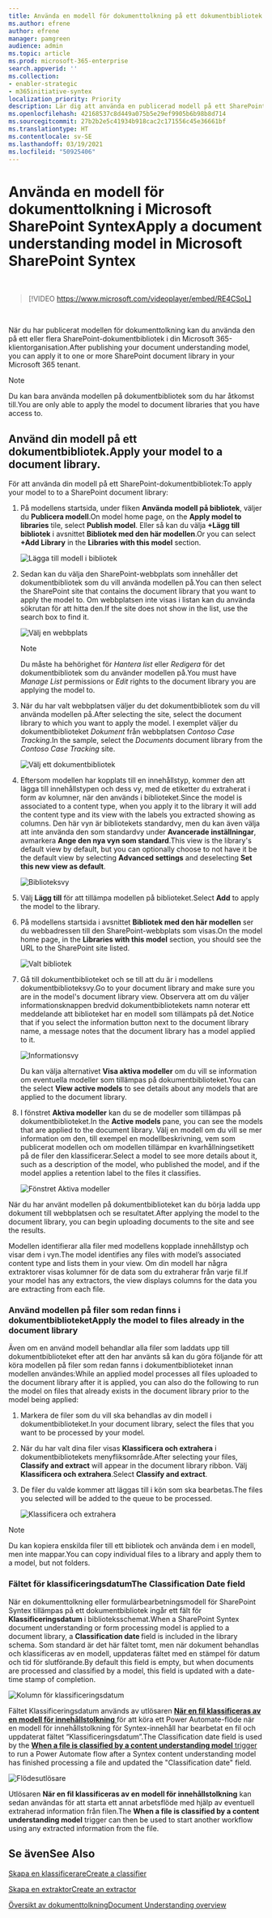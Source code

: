 ```yaml
---
title: Använda en modell för dokumenttolkning på ett dokumentbibliotek
ms.author: efrene
author: efrene
manager: pamgreen
audience: admin
ms.topic: article
ms.prod: microsoft-365-enterprise
search.appverid: ''
ms.collection:
- enabler-strategic
- m365initiative-syntex
localization_priority: Priority
description: Lär dig att använda en publicerad modell på ett SharePoint-dokumentbibliotek
ms.openlocfilehash: 42168537c8d449a075b5e29ef9905b6b98b8d714
ms.sourcegitcommit: 27b2b2e5c41934b918cac2c171556c45e36661bf
ms.translationtype: HT
ms.contentlocale: sv-SE
ms.lasthandoff: 03/19/2021
ms.locfileid: "50925406"
---
```

# <a name="apply-a-document-understanding-model-in-microsoft-sharepoint-syntex"></a><span data-ttu-id="4dc08-103">Använda en modell för dokumenttolkning i Microsoft SharePoint Syntex</span><span class="sxs-lookup"><span data-stu-id="4dc08-103">Apply a document understanding model in Microsoft SharePoint Syntex</span></span>

</br>

> [!VIDEO https://www.microsoft.com/videoplayer/embed/RE4CSoL]

</br>

<span data-ttu-id="4dc08-104">När du har publicerat modellen för dokumenttolkning kan du använda den på ett eller flera SharePoint-dokumentbibliotek i din Microsoft 365-klientorganisation.</span><span class="sxs-lookup"><span data-stu-id="4dc08-104">After publishing your document understanding model, you can apply it to one or more SharePoint document library in your Microsoft 365 tenant.</span></span>

> [!NOTE]
> <span data-ttu-id="4dc08-105">Du kan bara använda modellen på dokumentbibliotek som du har åtkomst till.</span><span class="sxs-lookup"><span data-stu-id="4dc08-105">You are only able to apply the model to document libraries that you have access to.</span></span>


## <a name="apply-your-model-to-a-document-library"></a><span data-ttu-id="4dc08-106">Använd din modell på ett dokumentbibliotek.</span><span class="sxs-lookup"><span data-stu-id="4dc08-106">Apply your model to a document library.</span></span>

<span data-ttu-id="4dc08-107">För att använda din modell på ett SharePoint-dokumentbibliotek:</span><span class="sxs-lookup"><span data-stu-id="4dc08-107">To apply your model to to a SharePoint document library:</span></span>

1. <span data-ttu-id="4dc08-108">På modellens startsida, under fliken **Använda modell på bibliotek**, väljer du **Publicera modell**.</span><span class="sxs-lookup"><span data-stu-id="4dc08-108">On model home page, on the **Apply model to libraries** tile, select **Publish model**.</span></span> <span data-ttu-id="4dc08-109">Eller så kan du välja  **+Lägg till bibliotek** i avsnittet **Bibliotek med den här modellen**.</span><span class="sxs-lookup"><span data-stu-id="4dc08-109">Or you can select  **+Add Library** in the **Libraries with this model** section.</span></span> </br>

    ![Lägga till modell i bibliotek](../media/content-understanding/apply-to-library.png)</br>

2. <span data-ttu-id="4dc08-111">Sedan kan du välja den SharePoint-webbplats som innehåller det dokumentbibliotek som du vill använda modellen på.</span><span class="sxs-lookup"><span data-stu-id="4dc08-111">You can then select the SharePoint site that contains the document library that you want to apply the model to.</span></span> <span data-ttu-id="4dc08-112">Om webbplatsen inte visas i listan kan du använda sökrutan för att hitta den.</span><span class="sxs-lookup"><span data-stu-id="4dc08-112">If the site does not show in the list, use the search box to find it.</span></span></br>

    ![Välj en webbplats](../media/content-understanding/site-search.png)</br>

    > [!NOTE]
    > <span data-ttu-id="4dc08-114">Du måste ha behörighet för *Hantera list* eller *Redigera* för det dokumentbibliotek som du använder modellen på.</span><span class="sxs-lookup"><span data-stu-id="4dc08-114">You must have *Manage List* permissions or *Edit* rights to the document library you are applying the model to.</span></span></br>

3. <span data-ttu-id="4dc08-115">När du har valt webbplatsen väljer du det dokumentbibliotek som du vill använda modellen på.</span><span class="sxs-lookup"><span data-stu-id="4dc08-115">After selecting the site, select the document library to which you want to apply the model.</span></span> <span data-ttu-id="4dc08-116">I exemplet väljer du dokumentbiblioteket *Dokument* från webbplatsen *Contoso Case Tracking*.</span><span class="sxs-lookup"><span data-stu-id="4dc08-116">In the sample, select the *Documents* document library from the *Contoso Case Tracking* site.</span></span></br>

    ![Välj ett dokumentbibliotek](../media/content-understanding/select-doc-library.png)</br>

4. <span data-ttu-id="4dc08-118">Eftersom modellen har kopplats till en innehållstyp, kommer den att lägga till innehållstypen och dess vy, med de etiketter du extraherat i form av kolumner, när den används i biblioteket.</span><span class="sxs-lookup"><span data-stu-id="4dc08-118">Since the model is associated to a content type, when you apply it to the library it will add the content type and its view with the labels you extracted showing as columns.</span></span> <span data-ttu-id="4dc08-119">Den här vyn är bibliotekets standardvy, men du kan även välja att inte använda den som standardvy under **Avancerade inställningar**, avmarkera **Ange den nya vyn som standard**.</span><span class="sxs-lookup"><span data-stu-id="4dc08-119">This view is the library's default view by default, but you can optionally choose to not have it be the default view by selecting **Advanced settings** and deselecting **Set this new view as default**.</span></span></br>

    ![Biblioteksvy](../media/content-understanding/library-view.png)</br>

5. <span data-ttu-id="4dc08-121">Välj **Lägg till** för att tillämpa modellen på biblioteket.</span><span class="sxs-lookup"><span data-stu-id="4dc08-121">Select **Add** to apply the model to the library.</span></span> 
6. <span data-ttu-id="4dc08-122">På modellens startsida i avsnittet **Bibliotek med den här modellen** ser du webbadressen till den SharePoint-webbplats som visas.</span><span class="sxs-lookup"><span data-stu-id="4dc08-122">On the model home page, in the **Libraries with this model** section, you should see the URL to the SharePoint site listed.</span></span></br>

    ![Valt bibliotek](../media/content-understanding/selected-library.png)</br>

7. <span data-ttu-id="4dc08-124">Gå till dokumentbiblioteket och se till att du är i modellens dokumentbiblioteksvy.</span><span class="sxs-lookup"><span data-stu-id="4dc08-124">Go to your document library and make sure you are in the model's document library view.</span></span> <span data-ttu-id="4dc08-125">Observera att om du väljer informationsknappen bredvid dokumentbibliotekets namn noterar ett meddelande att biblioteket har en modell som tillämpats på det.</span><span class="sxs-lookup"><span data-stu-id="4dc08-125">Notice that if you select the information button next to the document library name, a message notes that the document library has a model applied to it.</span></span>

    ![Informationsvy](../media/content-understanding/info-du.png)</br> 

    <span data-ttu-id="4dc08-127">Du kan välja alternativet **Visa aktiva modeller** om du vill se information om eventuella modeller som tillämpas på dokumentbiblioteket.</span><span class="sxs-lookup"><span data-stu-id="4dc08-127">You can the select **View active models** to see details about any models that are applied to the document library.</span></span>

8. <span data-ttu-id="4dc08-128">I fönstret **Aktiva modeller** kan du se de modeller som tillämpas på dokumentbiblioteket.</span><span class="sxs-lookup"><span data-stu-id="4dc08-128">In the **Active models** pane, you can see the models that are applied to the document library.</span></span> <span data-ttu-id="4dc08-129">Välj en modell om du vill se mer information om den, till exempel en modellbeskrivning, vem som publicerat modellen och om modellen tillämpar en kvarhållningsetikett på de filer den klassificerar.</span><span class="sxs-lookup"><span data-stu-id="4dc08-129">Select a model to see more details about it, such as a description of the model, who published the model, and if the model applies a retention label to the files it classifies.</span></span>

    ![Fönstret Aktiva modeller](../media/content-understanding/active-models.png)</br> 

<span data-ttu-id="4dc08-131">När du har använt modellen på dokumentbiblioteket kan du börja ladda upp dokument till webbplatsen och se resultatet.</span><span class="sxs-lookup"><span data-stu-id="4dc08-131">After applying the model to the document library, you can begin uploading documents to the site and see the results.</span></span>

<span data-ttu-id="4dc08-132">Modellen identifierar alla filer med modellens kopplade innehållstyp och visar dem i vyn.</span><span class="sxs-lookup"><span data-stu-id="4dc08-132">The model identifies any files with model’s associated content type and lists them in your view.</span></span> <span data-ttu-id="4dc08-133">Om din modell har några extraktorer visas kolumner för de data som du extraherar från varje fil.</span><span class="sxs-lookup"><span data-stu-id="4dc08-133">If your model has any extractors, the view displays columns for the data you are extracting from each file.</span></span>

### <a name="apply-the-model-to-files-already-in-the-document-library"></a><span data-ttu-id="4dc08-134">Använd modellen på filer som redan finns i dokumentbiblioteket</span><span class="sxs-lookup"><span data-stu-id="4dc08-134">Apply the model to files already in the document library</span></span>

<span data-ttu-id="4dc08-135">Även om en använd modell behandlar alla filer som laddats upp till dokumentbiblioteket efter att den har använts så kan du göra följande för att köra modellen på filer som redan fanns i dokumentbiblioteket innan modellen användes:</span><span class="sxs-lookup"><span data-stu-id="4dc08-135">While an applied model processes all files uploaded to the document library after it is applied, you can also do the following to run the model on files that already exists in the document library prior to the model being applied:</span></span>

1. <span data-ttu-id="4dc08-136">Markera de filer som du vill ska behandlas av din modell i dokumentbiblioteket.</span><span class="sxs-lookup"><span data-stu-id="4dc08-136">In your document library, select the files that you want to be processed by your model.</span></span>
2. <span data-ttu-id="4dc08-137">När du har valt dina filer visas **Klassificera och extrahera** i dokumentbibliotekets menyfliksområde.</span><span class="sxs-lookup"><span data-stu-id="4dc08-137">After selecting your files, **Classify and extract** will appear in the document library ribbon.</span></span> <span data-ttu-id="4dc08-138">Välj **Klassificera och extrahera**.</span><span class="sxs-lookup"><span data-stu-id="4dc08-138">Select **Classify and extract**.</span></span>
3. <span data-ttu-id="4dc08-139">De filer du valde kommer att läggas till i kön som ska bearbetas.</span><span class="sxs-lookup"><span data-stu-id="4dc08-139">The files you selected will be added to the queue to be processed.</span></span>

      ![Klassificera och extrahera](../media/content-understanding/extract-classify.png)</br> 

> [!NOTE]
> <span data-ttu-id="4dc08-141">Du kan kopiera enskilda filer till ett bibliotek och använda dem i en modell, men inte mappar.</span><span class="sxs-lookup"><span data-stu-id="4dc08-141">You can copy individual files to a library and apply them to a model, but not folders.</span></span>

### <a name="the-classification-date-field"></a><span data-ttu-id="4dc08-142">Fältet för klassificeringsdatum</span><span class="sxs-lookup"><span data-stu-id="4dc08-142">The Classification Date field</span></span>

<span data-ttu-id="4dc08-143">När en dokumenttolkning eller formulärbearbetningsmodell för SharePoint Syntex tillämpas på ett dokumentbibliotek ingår ett fält för <b> Klassificeringsdatum </b> i biblioteksschemat.</span><span class="sxs-lookup"><span data-stu-id="4dc08-143">When a SharePoint Syntex document understanding or form processing model is applied to a document library, a <b> Classification date </b> field is included in the library schema.</span></span> <span data-ttu-id="4dc08-144">Som standard är det här fältet tomt, men när dokument behandlas och klassificeras av en modell, uppdateras fältet med en stämpel för datum och tid för slutförande.</span><span class="sxs-lookup"><span data-stu-id="4dc08-144">By default this field is empty, but when documents are processed and classified by a model, this field is updated with a date-time stamp of completion.</span></span> 

   ![Kolumn för klassificeringsdatum](../media/content-understanding/class-date-column.png)</br> 

<span data-ttu-id="4dc08-146">Fältet Klassificeringsdatum används av utlösaren [<b>När en fil klassificeras av en modell för innehållstolkning</b> ](/connectors/sharepointonline/#when-a-file-is-classified-by-a-content-understanding-model)för att köra ett Power Automate-flöde när en modell för innehållstolkning för Syntex-innehåll har bearbetat en fil och uppdaterat fältet “Klassificeringsdatum”.</span><span class="sxs-lookup"><span data-stu-id="4dc08-146">The Classification date field is used by the [<b>When a file is classified by a content understanding model</b> trigger](/connectors/sharepointonline/#when-a-file-is-classified-by-a-content-understanding-model) to run a Power Automate flow after a Syntex content understanding model has finished processing a file and updated the "Classification date" field.</span></span>

   ![Flödesutlösare](../media/content-understanding/trigger.png)</br>

<span data-ttu-id="4dc08-148">Utlösaren <b>När en fil klassificeras av en modell för innehållstolkning</b> kan sedan användas för att starta ett annat arbetsflöde med hjälp av eventuell extraherad information från filen.</span><span class="sxs-lookup"><span data-stu-id="4dc08-148">The <b>When a file is classified by a content understanding model</b> trigger can then be used to start another workflow using any  extracted information from the file.</span></span>



## <a name="see-also"></a><span data-ttu-id="4dc08-149">Se även</span><span class="sxs-lookup"><span data-stu-id="4dc08-149">See Also</span></span>
[<span data-ttu-id="4dc08-150">Skapa en klassificerare</span><span class="sxs-lookup"><span data-stu-id="4dc08-150">Create a classifier</span></span>](create-a-classifier.md)

[<span data-ttu-id="4dc08-151">Skapa en extraktor</span><span class="sxs-lookup"><span data-stu-id="4dc08-151">Create an extractor</span></span>](create-an-extractor.md)

[<span data-ttu-id="4dc08-152">Översikt av dokumenttolkning</span><span class="sxs-lookup"><span data-stu-id="4dc08-152">Document Understanding overview</span></span>](document-understanding-overview.md)